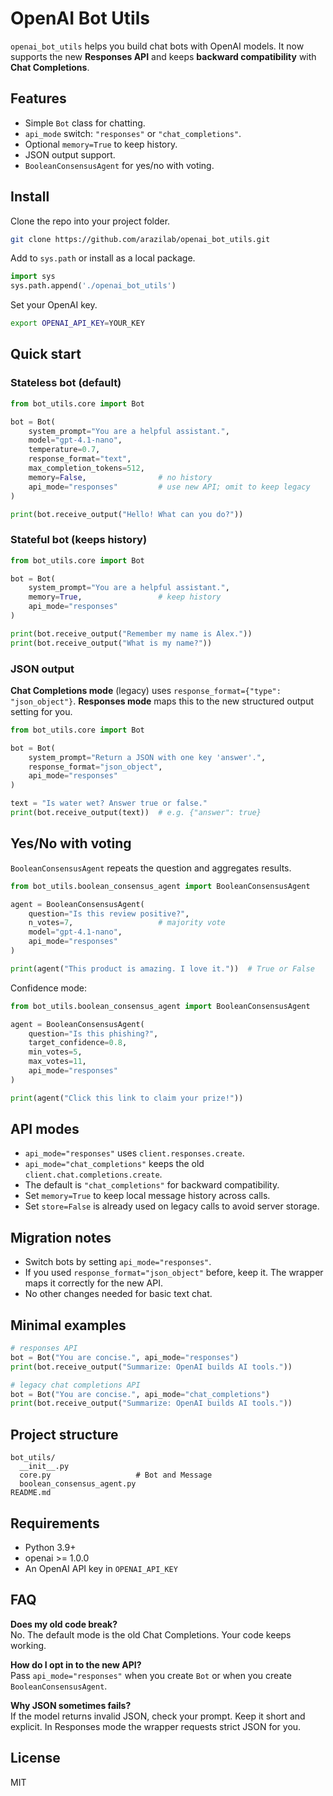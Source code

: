 # OpenAI Bot Utils

`openai_bot_utils` helps you build chat bots with OpenAI models. It now supports the new **Responses API** and keeps **backward compatibility** with **Chat Completions**.

## Features

- Simple `Bot` class for chatting.
- `api_mode` switch: `"responses"` or `"chat_completions"`.
- Optional `memory=True` to keep history.
- JSON output support.
- `BooleanConsensusAgent` for yes/no with voting.

## Install

Clone the repo into your project folder.

```bash
git clone https://github.com/arazilab/openai_bot_utils.git
```

Add to `sys.path` or install as a local package.

```python
import sys
sys.path.append('./openai_bot_utils')
```

Set your OpenAI key.

```bash
export OPENAI_API_KEY=YOUR_KEY
```

## Quick start

### Stateless bot (default)

```python
from bot_utils.core import Bot

bot = Bot(
    system_prompt="You are a helpful assistant.",
    model="gpt-4.1-nano",
    temperature=0.7,
    response_format="text",
    max_completion_tokens=512,
    memory=False,                # no history
    api_mode="responses"         # use new API; omit to keep legacy
)

print(bot.receive_output("Hello! What can you do?"))
```

### Stateful bot (keeps history)

```python
from bot_utils.core import Bot

bot = Bot(
    system_prompt="You are a helpful assistant.",
    memory=True,                 # keep history
    api_mode="responses"
)

print(bot.receive_output("Remember my name is Alex."))
print(bot.receive_output("What is my name?"))
```

### JSON output

**Chat Completions mode** (legacy) uses `response_format={"type": "json_object"}`.
**Responses mode** maps this to the new structured output setting for you.

```python
from bot_utils.core import Bot

bot = Bot(
    system_prompt="Return a JSON with one key 'answer'.",
    response_format="json_object",
    api_mode="responses"
)

text = "Is water wet? Answer true or false."
print(bot.receive_output(text))  # e.g. {"answer": true}
```

## Yes/No with voting

`BooleanConsensusAgent` repeats the question and aggregates results.

```python
from bot_utils.boolean_consensus_agent import BooleanConsensusAgent

agent = BooleanConsensusAgent(
    question="Is this review positive?",
    n_votes=7,                   # majority vote
    model="gpt-4.1-nano",
    api_mode="responses"
)

print(agent("This product is amazing. I love it."))  # True or False
```

Confidence mode:

```python
from bot_utils.boolean_consensus_agent import BooleanConsensusAgent

agent = BooleanConsensusAgent(
    question="Is this phishing?",
    target_confidence=0.8,
    min_votes=5,
    max_votes=11,
    api_mode="responses"
)

print(agent("Click this link to claim your prize!"))
```

## API modes

- `api_mode="responses"` uses `client.responses.create`.
- `api_mode="chat_completions"` keeps the old `client.chat.completions.create`.
- The default is `"chat_completions"` for backward compatibility.
- Set `memory=True` to keep local message history across calls.
- Set `store=False` is already used on legacy calls to avoid server storage.

## Migration notes

- Switch bots by setting `api_mode="responses"`.
- If you used `response_format="json_object"` before, keep it. The wrapper maps it correctly for the new API.
- No other changes needed for basic text chat.

## Minimal examples

```python
# responses API
bot = Bot("You are concise.", api_mode="responses")
print(bot.receive_output("Summarize: OpenAI builds AI tools."))

# legacy chat completions API
bot = Bot("You are concise.", api_mode="chat_completions")
print(bot.receive_output("Summarize: OpenAI builds AI tools."))
```

## Project structure

```
bot_utils/
  __init__.py
  core.py                   # Bot and Message
  boolean_consensus_agent.py
README.md
```

## Requirements

- Python 3.9+
- openai >= 1.0.0
- An OpenAI API key in `OPENAI_API_KEY`

## FAQ

**Does my old code break?**  
No. The default mode is the old Chat Completions. Your code keeps working.

**How do I opt in to the new API?**  
Pass `api_mode="responses"` when you create `Bot` or when you create `BooleanConsensusAgent`.

**Why JSON sometimes fails?**  
If the model returns invalid JSON, check your prompt. Keep it short and explicit. In Responses mode the wrapper requests strict JSON for you.

## License

MIT

